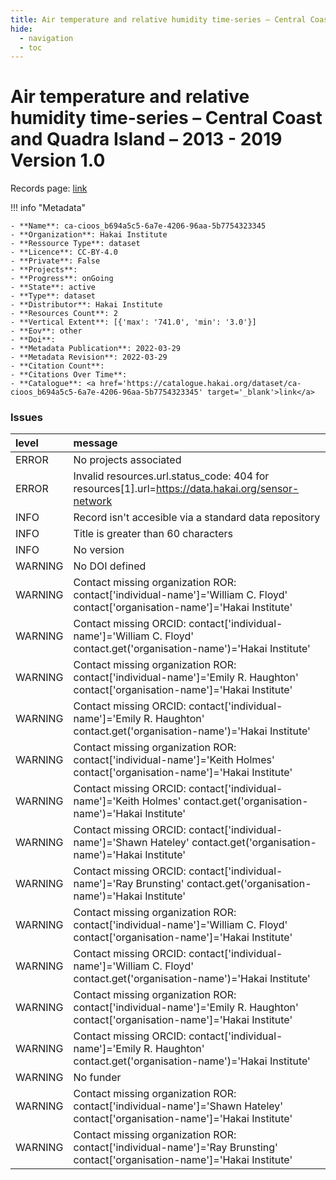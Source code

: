 ```yaml
---
title: Air temperature and relative humidity time-series – Central Coast and Quadra Island – 2013 - 2019 Version 1.0
hide:
  - navigation
  - toc
---
```


# Air temperature and relative humidity time-series – Central Coast and Quadra Island – 2013 - 2019 Version 1.0

Records page: <a href='https://catalogue.hakai.org/dataset/ca-cioos_b694a5c5-6a7e-4206-96aa-5b7754323345' target='_blank'>link</a>

<div id='map'></div>

!!! info "Metadata"
    
    - **Name**: ca-cioos_b694a5c5-6a7e-4206-96aa-5b7754323345 
    - **Organization**: Hakai Institute 
    - **Ressource Type**: dataset 
    - **Licence**: CC-BY-4.0 
    - **Private**: False 
    - **Projects**:  
    - **Progress**: onGoing 
    - **State**: active 
    - **Type**: dataset 
    - **Distributor**: Hakai Institute 
    - **Resources Count**: 2 
    - **Vertical Extent**: [{'max': '741.0', 'min': '3.0'}] 
    - **Eov**: other 
    - **Doi**:  
    - **Metadata Publication**: 2022-03-29 
    - **Metadata Revision**: 2022-03-29 
    - **Citation Count**:  
    - **Citations Over Time**:  
    - **Catalogue**: <a href='https://catalogue.hakai.org/dataset/ca-cioos_b694a5c5-6a7e-4206-96aa-5b7754323345' target='_blank'>link</a> 

### Issues

| level   | message                                                                                                                          |
|:--------|:---------------------------------------------------------------------------------------------------------------------------------|
| ERROR   | No projects associated                                                                                                           |
| ERROR   | Invalid resources.url.status_code: 404 for resources[1].url=https://data.hakai.org/sensor-network                                |
| INFO    | Record isn't accesible via a standard data repository                                                                            |
| INFO    | Title is greater than 60 characters                                                                                              |
| INFO    | No version                                                                                                                       |
| WARNING | No DOI defined                                                                                                                   |
| WARNING | Contact missing organization ROR:  contact['individual-name']='William C. Floyd' contact['organisation-name']='Hakai Institute'  |
| WARNING | Contact missing ORCID: contact['individual-name']='William C. Floyd' contact.get('organisation-name')='Hakai Institute'          |
| WARNING | Contact missing organization ROR:  contact['individual-name']='Emily R. Haughton' contact['organisation-name']='Hakai Institute' |
| WARNING | Contact missing ORCID: contact['individual-name']='Emily R. Haughton' contact.get('organisation-name')='Hakai Institute'         |
| WARNING | Contact missing organization ROR:  contact['individual-name']='Keith Holmes' contact['organisation-name']='Hakai Institute'      |
| WARNING | Contact missing ORCID: contact['individual-name']='Keith Holmes' contact.get('organisation-name')='Hakai Institute'              |
| WARNING | Contact missing ORCID: contact['individual-name']='Shawn Hateley' contact.get('organisation-name')='Hakai Institute'             |
| WARNING | Contact missing ORCID: contact['individual-name']='Ray Brunsting' contact.get('organisation-name')='Hakai Institute'             |
| WARNING | Contact missing organization ROR:  contact['individual-name']='William C. Floyd' contact['organisation-name']='Hakai Institute'  |
| WARNING | Contact missing ORCID: contact['individual-name']='William C. Floyd' contact.get('organisation-name')='Hakai Institute'          |
| WARNING | Contact missing organization ROR:  contact['individual-name']='Emily R. Haughton' contact['organisation-name']='Hakai Institute' |
| WARNING | Contact missing ORCID: contact['individual-name']='Emily R. Haughton' contact.get('organisation-name')='Hakai Institute'         |
| WARNING | No funder                                                                                                                        |
| WARNING | Contact missing organization ROR:  contact['individual-name']='Shawn Hateley' contact['organisation-name']='Hakai Institute'     |
| WARNING | Contact missing organization ROR:  contact['individual-name']='Ray Brunsting' contact['organisation-name']='Hakai Institute'     |

<script>
   document.addEventListener("DOMContentLoaded", function() {
    var map = L.map('map').setView([51.505, -125.09], 5);
    L.tileLayer('https://tile.openstreetmap.org/{z}/{x}/{y}.png', {
        maxZoom: 19,
        attribution: '&copy; <a href="http://www.openstreetmap.org/copyright">OpenStreetMap</a>'
    }).addTo(map);
    var geojsonFeature = {
        "type": "Feature",
        "properties": {
            "name" : "Air temperature and relative humidity time-series – Central Coast and Quadra Island – 2013 - 2019 Version 1.0"
        },
        "geometry": {'type': 'Polygon', 'coordinates': [[[-128.30095161, 50.04299371], [-125.08745063, 50.04299371], [-125.08745063, 51.791595], [-128.30095161, 51.791595], [-128.30095161, 50.04299371]]]}
    }
    L.geoJSON(geojsonFeature).addTo(map);
   })
</script>